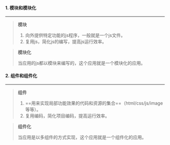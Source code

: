#### 1. 模块和模块化

---

> **模块**
>
> 1. 向外提供特定功能的js程序，一般就是一个js文件。
> 2. 复用js，简化js的编写，提高js运行效率。

>**模块化**
>
>当应用的js都以模块来编写的，这个应用就是一个模块化的应用。



#### 2. 组件和组件化

---

>**组件**
>
>1. ==用来实现局部功能效果的代码和资源的集合==（html/css/js/image等等）。
>2. 复用编码，简化项目编码，提高运行效率。

>**组件化**
>
>当应用是以多组件的方式实现，这个应用就是一个组件化的应用。